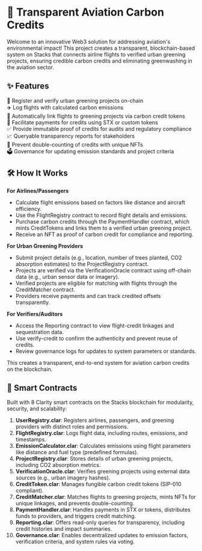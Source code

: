 # 🌱 Transparent Aviation Carbon Credits

Welcome to an innovative Web3 solution for addressing aviation's environmental impact! This project creates a transparent, blockchain-based system on Stacks that connects airline flights to verified urban greening projects, ensuring credible carbon credits and eliminating greenwashing in the aviation sector.

## ✨ Features

🌳 Register and verify urban greening projects on-chain  
✈️ Log flights with calculated carbon emissions  
🔗 Automatically link flights to greening projects via carbon credit tokens  
💸 Facilitate payments for credits using STX or custom tokens  
✅ Provide immutable proof of credits for audits and regulatory compliance  
📈 Queryable transparency reports for stakeholders  
🚫 Prevent double-counting of credits with unique NFTs  
🗳️ Governance for updating emission standards and project criteria  

## 🛠 How It Works

**For Airlines/Passengers**  
- Calculate flight emissions based on factors like distance and aircraft efficiency.  
- Use the FlightRegistry contract to record flight details and emissions.  
- Purchase carbon credits through the PaymentHandler contract, which mints CreditTokens and links them to a verified urban greening project.  
- Receive an NFT as proof of carbon credit for compliance and reporting.  

**For Urban Greening Providers**  
- Submit project details (e.g., location, number of trees planted, CO2 absorption estimates) to the ProjectRegistry contract.  
- Projects are verified via the VerificationOracle contract using off-chain data (e.g., urban sensor data or imagery).  
- Verified projects are eligible for matching with flights through the CreditMatcher contract.  
- Providers receive payments and can track credited offsets transparently.  

**For Verifiers/Auditors**  
- Access the Reporting contract to view flight-credit linkages and sequestration data.  
- Use verify-credit to confirm the authenticity and prevent reuse of credits.  
- Review governance logs for updates to system parameters or standards.  

This creates a transparent, end-to-end system for aviation carbon credits on the blockchain.

## 📜 Smart Contracts

Built with 8 Clarity smart contracts on the Stacks blockchain for modularity, security, and scalability:  

1. **UserRegistry.clar**: Registers airlines, passengers, and greening providers with distinct roles and permissions.  
2. **FlightRegistry.clar**: Logs flight data, including routes, emissions, and timestamps.  
3. **EmissionCalculator.clar**: Calculates emissions using flight parameters like distance and fuel type (predefined formulas).  
4. **ProjectRegistry.clar**: Stores details of urban greening projects, including CO2 absorption metrics.  
5. **VerificationOracle.clar**: Verifies greening projects using external data sources (e.g., urban imagery hashes).  
6. **CreditToken.clar**: Manages fungible carbon credit tokens (SIP-010 compliant).  
7. **CreditMatcher.clar**: Matches flights to greening projects, mints NFTs for unique linkages, and prevents double-counting.  
8. **PaymentHandler.clar**: Handles payments in STX or tokens, distributes funds to providers, and triggers credit matching.  
9. **Reporting.clar**: Offers read-only queries for transparency, including credit histories and impact summaries.  
10. **Governance.clar**: Enables decentralized updates to emission factors, verification criteria, and system rules via voting.
